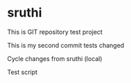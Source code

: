 # sruthi

This is GIT repository test project

This is my second commit tests changed

Cycle changes from sruthi (local)

Test script 